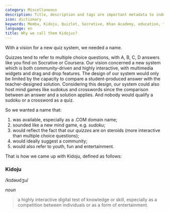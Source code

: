 ```yaml
---
category: Miscellaneous
description: Title, description and tags are important metadata to index Kidojus and display relevant social network share dialogs.
icon: dictionary
keywords: Memba, Kidoju, Quizlet, Socrative, Khan Academy, education, tablets, teach, learn, knowledge, quiz, test, revision, practice
language: en
title: Why we call them Kidojus?
---
```

With a vision for a new quiz system, we needed a name.

Quizzes tend to refer to multiple choice questions, with A, B, C, D answers like you find on Socrative or Coursera.
Our vision concerned a new system which is both community-driven and highly interactive, with multimedia widgets and drag and drop features.
The design of our system would only be limited by the capacity to compare a student-produced answer with the teacher-designed solution.
Considering this design, our system could also host mind games like sudokus and crosswords since the comparison between an answer and a solution applies.
And nobody would qualify a sudoku or a crossword as a quiz.

So we wanted a name that:

1. was available, especially as a .COM domain name;
2. sounded like a new mind game, e.g. *sudoku*;
3. would reflect the fact that our *quizzes* are on steroids (more interactive than multiple choice questions);
4. would ideally suggest a community;
5. would also refer to youth, fun and entertainment.

That is how we came up with Kidoju, defined as follows:

### Kidoju

/kɪdəʊdʒu/

*noun*

> a highly interactive digital test of knowledge or skill, especially as a competition between individuals or as a form of entertainment.
